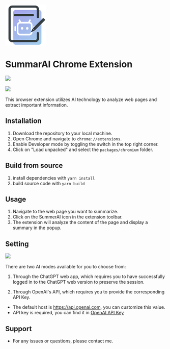![Project Logo](src/assets/img/logo.png)

# SummarAI Chrome Extension

![](https://cdn.zhangferry.com/Images/202306052331039.png)

![](https://cdn.zhangferry.com/Images/202306052334674.png)

This browser extension utilizes AI technology to analyze web pages and extract important information.

## Installation

1. Download the repository to your local machine.
2. Open Chrome and navigate to `chrome://extensions`.
3. Enable Developer mode by toggling the switch in the top right corner.
4. Click on "Load unpacked" and select the `packages/chromium` folder.

## Build from source

1. install dependencies with `yarn install`
2. build source code with `yarn build`

## Usage

1. Navigate to the web page you want to summarize.
2. Click on the SummerAI icon in the extension toolbar.
3. The extension will analyze the content of the page and display a summary in the popup.

## Setting

![](https://cdn.zhangferry.com/Images/202305312325405.png)

There are two AI modes available for you to choose from:

1. Through the ChatGPT web app, which requires you to have successfully logged in to the ChatGPT web version to preserve the session.

2. Through OpenAI's API, which requires you to provide the corresponding API Key.

- The default host is https://api.openai.com, you can customize this value.
- API key is required, you can find it in [OpenAI API Key](https://platform.openai.com/account/api-keys)

## Support

- For any issues or questions, please contact me.
